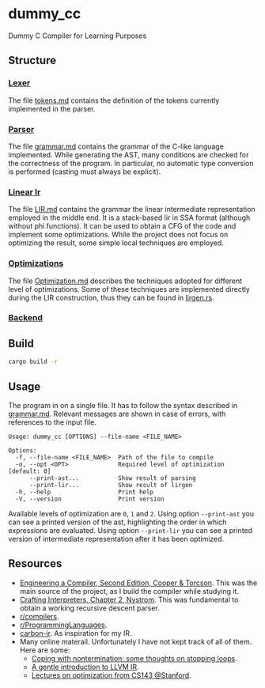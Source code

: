 # dummy_cc
Dummy C Compiler for Learning Purposes 

## Structure

### [Lexer](./src/lexer/)
The file [tokens.md](./src/lexer/tokens.md) contains the definition of the tokens currently implemented in the parser. 

### [Parser](./src/parser/)
The file [grammar.md](./src/parser/grammar.md) contains the grammar of the C-like language implemented. 
While generating the AST, many conditions are checked for the correctness of the program. 
In particular, no automatic type conversion is performed (casting must always be explicit).

### [Linear Ir](./src/lirgen/)
The file [LIR.md](./src/lirgen/lir.md) contains the grammar the linear intermediate representation employed in the middle end.
It is a stack-based lir in SSA format (although without phi functions). 
It can be used to obtain a CFG of the code and implement some optimizations. 
While the project does not focus on optimizing the result, some simple local techniques are employed.

### [Optimizations](./src/optimizer/)
The file [Optimization.md](./src/optimizer/optimization.md) describes the techniques adopted for different level of optimizations.
Some of these techniques are implemented directly during the LIR construction, thus they can be found in [lirgen.rs](./src/lirgen/lirgen.rs).

### [Backend](./src/backend)

## Build

```bash
cargo build -r
```

## Usage

The program in on a single file. It has to follow the syntax described in [grammar.md](./src/parser/grammar.md). 
Relevant messages are shown in case of errors, with references to the input file.

```
Usage: dummy_cc [OPTIONS] --file-name <FILE_NAME>

Options:
  -f, --file-name <FILE_NAME>  Path of the file to compile
  -o, --opt <OPT>              Required level of optimization [default: 0]
      --print-ast...           Show result of parsing
      --print-lir...           Show result of lirgen
  -h, --help                   Print help
  -V, --version                Print version
```

Available levels of optimization are `0`, `1` and `2`.
Using option `--print-ast` you can see a printed version of the ast, highlighting the order in which expressions are evaluated.
Using option `--print-lir` you can see a printed version of intermediate representation after it has been optimized.

## Resources

- [Engineering a Compiler, Second Edition, Cooper & Torcson](https://books.google.it/books/about/Engineering_a_Compiler.html?id=xcJrEAAAQBAJ&source=kp_book_description&redir_esc=y). 
This was the main source of the project, as I build the compiler while studying it.
- [Crafting Interpreters, Chapter 2, Nystrom](https://craftinginterpreters.com/).
This was fundamental to obtain a working recursive descent parser.
- [r/compilers](https://www.reddit.com/r/Compilers/).
- [r/ProgrammingLanguages](https://www.reddit.com/r/ProgrammingLanguages/).
- [carbon-ir](https://github.com/RobbeDGreef/carbon-ir). As inspiration for my IR.
- Many online materail. Unfortunately I have not kept track of all of them. Here are some:
    - [Coping with nontermination: some thoughts on stopping loops](https://outerproduct.net/boring/2023-02-11_term-loop.html).
    - [A gentle introduction to LLVM IR](https://mcyoung.xyz/2023/08/01/llvm-ir/).
    - [Lectures on optimization from CS143 @Stanford](https://web.stanford.edu/class/archive/cs/cs143/cs143.1128/).
